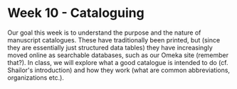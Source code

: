 # Week 10 - Cataloguing

Our goal this week is to understand the purpose and the nature of manuscript catalogues. These have traditionally been printed, but \(since they are essentially just structured data tables\) they have increasingly moved online as searchable databases, such as our Omeka site \(remember that?\). In class, we will explore what a good catalogue is intended to do \(cf. Shailor's introduction\) and how they work \(what are common abbreviations, organizations etc.\).

